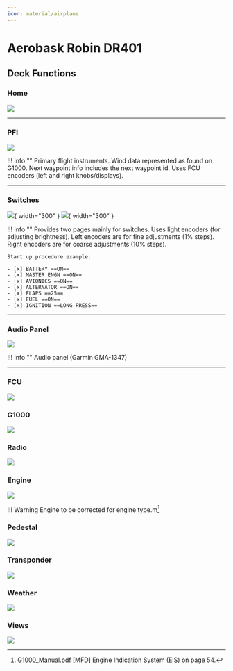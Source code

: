 ```yaml
---
icon: material/airplane
---
```


# Aerobask Robin DR401

## Deck Functions


### Home

![](../assets/images/aerobask-robin-dr401/home.png)

---

### PFI
![](../assets/images/aerobask-robin-dr401/pfi.png)

!!! info ""
    Primary flight instruments. Wind data represented as found on G1000.
    Next waypoint info includes the next waypoint id.
    Uses FCU encoders (left and right knobs/displays).

---


### Switches
![](../assets/images/aerobask-robin-dr401/switches.png){ width="300" }
![](../assets/images/aerobask-robin-dr401/switches2.png){ width="300" }

!!! info ""
    Provides two pages mainly for switches.
    Uses light encoders (for adjusting brightness).
    Left encoders are for fine adjustments (1% steps).
    Right encoders are for coarse adjustments (10% steps).
    
    Start up procedure example:

    - [x] BATTERY ==ON==
    - [x] MASTER ENGN ==ON==
    - [x] AVIONICS ==ON==
    - [x] ALTERNATOR ==ON==
    - [x] FLAPS ==25==
    - [x] FUEL ==ON==
    - [x] IGNITION ==LONG PRESS==

---

### Audio Panel
![](../assets/images/aerobask-robin-dr401/audiopanel.png)

!!! info ""
    Audio panel (Garmin GMA-1347)

---

### FCU
![](../assets/images/aerobask-robin-dr401/fcu.png)


### G1000
![](../assets/images/aerobask-robin-dr401/g1000.png)

### Radio
![](../assets/images/aerobask-robin-dr401/radio.png)

### Engine
![](../assets/images/aerobask-robin-dr401/engine.png)

!!! Warning
    Engine to be corrected for engine type.m[^1]


### Pedestal
![](../assets/images/aerobask-robin-dr401/pedestal.png)

### Transponder
![](../assets/images/aerobask-robin-dr401/transponder.png)

### Weather
![](../assets/images/aerobask-robin-dr401/weather.png)

### Views
![](../assets/images/aerobask-robin-dr401/views.png)




[^1]: [G1000_Manual.pdf](https://x-plane.com/manuals/G1000_Manual.pdf) [MFD] Engine Indication System (EIS) on page 54.